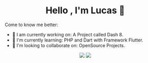 <h1 align="center">Hello , I'm Lucas 👋</h1>

Come to know me better:

- 🔭 I am currently working on: A Project called Dash 8.
- 🌱 I'm currently learning: PHP and Dart with Framework Flutter.
- 👯 I'm looking to collaborate on: OpenSource Projects.

<p align="center"><img src="https://github-readme-stats.vercel.app/api?username=luc4sd3v&show_icons=true"> <img src="https://github-readme-stats.vercel.app/api/top-langs/?username=luc4sd3v&layout=compact"></p>

